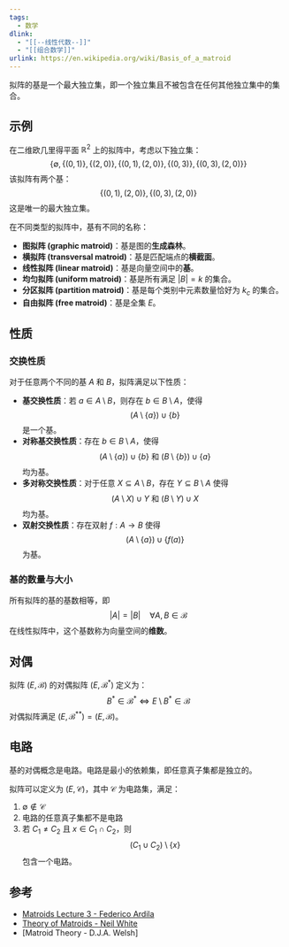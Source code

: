 ```yaml
---
tags:
  - 数学
dlink:
  - "[[--线性代数--]]"
  - "[[组合数学]]"
urlink: https://en.wikipedia.org/wiki/Basis_of_a_matroid
---
```

拟阵的基是一个最大独立集，即一个独立集且不被包含在任何其他独立集中的集合。

## 示例
在二维欧几里得平面 $\mathbb{R}^2$ 上的拟阵中，考虑以下独立集：
$$
\{ \emptyset, \{(0,1)\}, \{(2,0)\}, \{(0,1),(2,0)\}, \{(0,3)\}, \{(0,3),(2,0)\} \}
$$
该拟阵有两个基：
$$
\{(0,1),(2,0)\}, \{(0,3),(2,0)\}
$$
这是唯一的最大独立集。

在不同类型的拟阵中，基有不同的名称：
- **图拟阵 (graphic matroid)**：基是图的**生成森林**。
- **横拟阵 (transversal matroid)**：基是匹配端点的**横截面**。
- **线性拟阵 (linear matroid)**：基是向量空间中的**基**。
- **均匀拟阵 (uniform matroid)**：基是所有满足 $|B| = k$ 的集合。
- **分区拟阵 (partition matroid)**：基是每个类别中元素数量恰好为 $k_c$ 的集合。
- **自由拟阵 (free matroid)**：基是全集 $E$。

## 性质
### 交换性质
对于任意两个不同的基 $A$ 和 $B$，拟阵满足以下性质：
- **基交换性质**：若 $a \in A \setminus B$，则存在 $b \in B \setminus A$，使得
  $$
  (A \setminus \{ a \}) \cup \{ b \}
  $$
  是一个基。
- **对称基交换性质**：存在 $b \in B \setminus A$，使得
  $$
  (A \setminus \{ a \}) \cup \{ b \} \text{ 和 } (B \setminus \{ b \}) \cup \{ a \}
  $$
  均为基。
- **多对称交换性质**：对于任意 $X \subseteq A \setminus B$，存在 $Y \subseteq B \setminus A$ 使得
  $$
  (A \setminus X) \cup Y \text{ 和 } (B \setminus Y) \cup X
  $$
  均为基。
- **双射交换性质**：存在双射 $f: A \to B$ 使得
  $$
  (A \setminus \{ a \}) \cup \{ f(a) \}
  $$
  为基。

### 基的数量与大小
所有拟阵的基的基数相等，即
$$
|A| = |B| \quad \forall A,B \in \mathcal{B}
$$
在线性拟阵中，这个基数称为向量空间的**维数**。

## 对偶
拟阵 $(E, \mathcal{B})$ 的对偶拟阵 $(E, \mathcal{B}^*)$ 定义为：
$$
B^* \in \mathcal{B}^* \iff E \setminus B^* \in \mathcal{B}
$$
对偶拟阵满足 $(E, \mathcal{B}^{**}) = (E, \mathcal{B})$。

## 电路
基的对偶概念是电路。电路是最小的依赖集，即任意真子集都是独立的。

拟阵可以定义为 $(E, \mathcal{C})$，其中 $\mathcal{C}$ 为电路集，满足：
1. $\emptyset \notin \mathcal{C}$
2. 电路的任意真子集都不是电路
3. 若 $C_1 \neq C_2$ 且 $x \in C_1 \cap C_2$，则
   $$
   (C_1 \cup C_2) \setminus \{ x \}
   $$
   包含一个电路。

## 参考
- [Matroids Lecture 3 - Federico Ardila](https://www.youtube.com/watch?v=L7U1k_urI0U)
- [Theory of Matroids - Neil White](https://archive.org/details/theoryofmatroids1986unse)
- [Matroid Theory - D.J.A. Welsh]
